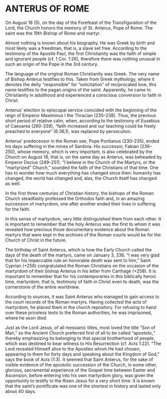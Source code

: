 # ANTERUS OF ROME

On August 18 (5), on the day of the Forefeast of the Transfiguration of the Lord, the Church honors the memory of St. Anterus, Pope of Rome. The saint was the 19th Bishop of Rome and martyr.

Almost nothing is known about his biography. He was Greek by birth and most likely was a freedman, that is, a slave set free. According to the testimony of the Apostle Paul, the first Christianity was the faith of simple and ignorant people (cf. 1 Cor. 1:26), therefore there was nothing unusual in such an origin of the Pope in the 3rd century.

The language of the original Roman Christianity was Greek. The very name of Bishop Anterus testifies to this. Taken from Greek mythology, where it denotes the deity “responsible” for “solicitation” of reciprocated love, this name testifies to the pagan origins of the saint. Apparently, he came to Christianity in adulthood and experienced a conscious conversion to faith in Christ.

Anterus' election to episcopal service coincided with the beginning of the reign of Emperor Maximinus I the Thracian (235–238). Thus, the previous short period of relative calm, when, according to the testimony of Eusebius of Caesarea (260-339), “faith increased and our teaching could be freely preached to everyone” (6:36,1), was replaced by persecution.

Anterus' predecessor in the Roman see, Pope Pontianus (230–235), ended his days suffering in the mines of Sardinia. His successor, Fabian (236–250), whose memory, which is very important, is also celebrated by the Church on August 18, that is, on the same day as Anterus, was beheaded by Emperor Decius (249–251). “I believe in the Church of the Martyrs, or the “martyrized” Church,” sounded the faith of the Christians of that time. One has to wonder how much everything has changed since then: humanity has changed, the world has changed and, alas, the Church itself has changed as well.

In the first three centuries of Christian history, the bishops of the Roman Church steadfastly professed the Orthodox faith and, in an amazing succession of martyrdom, one after another ended their lives in suffering for the faith.

In this sense of martyrdom, very little distinguished them from each other. It is important to remember that the holy Anterus was the first to whom it was revealed how precious those documentary evidence about the Roman martyrs that were kept in the archives of the Roman courts would be for the Church of Christ in the future.

The birthday of Saint Anterus, which is how the Early Church called the days of the death of the martyrs, came on January 3, 236. “I was very glad that for his impeccable rule an honorable death was sent to him,” Saint Cyprian (+258) congratulated the Roman Christians on the occasion of the martyrdom of their bishop Anterus in his letter from Carthage (+258). It is important to remember that for his contemporaries in this biblically heroic time, martyrdom, that is, testimony of faith in Christ even to death, was the cornerstone of the entire worldview.

According to sources, it was Saint Anterus who managed to gain access to the court records of the Roman martyrs. Having collected the acts of martyrdom, he placed them in the church repository. For refusing to hand over these priceless texts to the Roman authorities, he was imprisoned, where he soon died.

Just as the Lord Jesus, of all messianic titles, most loved the title “Son of Man,” so the Ancient Church preferred first of all to be called “apostolic,” thereby emphasizing its belonging to that special brotherhood of people, which was destined to bear witness to His Resurrection (cf. Acts 1:22). “The Lord revealed Himself alive to the Apostles whom He had chosen, appearing to them for forty days and speaking about the Kingdom of God,” says the book of Acts (1:3). It seemed that Saint Anterus, for the sake of visible evidence of the apostolic succession of the Church, in some other, glorious, sacramental experience of the Gospel time between Easter and Ascension, before entering into his own martyrdom glory, was given the opportunity to testify to the Risen Jesus for a very short time. It is known that the saint’s pontificate was one of the shortest in history and lasted only about 40 days.
